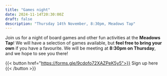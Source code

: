 ```yaml
---
title: "Games night"
date: 2024-11-14T20:30:00Z
draft: false
description: "Thursday 14th November, 8:30pm, Meadows Tap"
---
```


Join us for a night of board games and other fun activities at the **Meadows Tap**! We will have a selection of games available, but **feel free to bring your own** if you have a favourite. We will be meeting at **8:30pm on Thursday**, and we hope to see you there!

{{< button href="https://forms.gle/9cdofo72XAZPeK5y5">}}
Sign up here
{{< /button >}}
